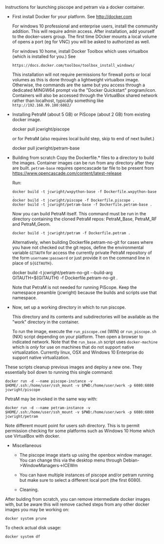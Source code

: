 Instructions for launching piscope and petram via a docker container.

- First install Docker for your platform. See http://docker.com

    For windows 10 professional and enterprise users, install the
    community addition. This will require admin access. After
    installation, add yourself to the docker-users group. The first 
    time DOcker mounts a local volume of opens a port (eg for VNC) you 
    will be asked to authorized as well.

    For windows 10 home, install Docker Toolbox which uses virtualbox
    (which is installed for you.) See

      https://docs.docker.com/toolbox/toolbox_install_windows/

    This installation will not require permissions for firewall ports 
    or local volumes as this is done through a lightweight virtualbox
    image. Otherwise, the commands are the same but you access through
    a dedicated MINGW64 prompt via the "Docker Quickstart" program/icon.
    Containers will also be accessed through the VirtualBox shared network
    rather than localhost, typically something like `http://192.168.99.100:6082/`

- Installing PetraM (about 5 GB) or PiScope (about 2 GB) from existing docker image.

    docker pull jcwright/piscope

  or for PetraM (also requires local build step, skip to end of next
  bullet.) 
  
     docker pull jcwright/petram-base


- Building from scratch
   Copy the Dockerfile.* files to a directory to build the images.
   Container images can be run  from any directory after they are built. 
   `petram-base` requires opencascade tar file to be present from
    https://www.opencascade.com/content/latest-release

   Run:

      docker build -t jcwright/wxpython-base -f Dockerfile.wxpython-base .
      docker build -t jcwright/piscope -f Dockerfile.piscope .
      docker build -t jcwright/petram-base -f Dockerfile.petram-base .

  Now you can build PetraM itself. This command must be run in the
  directory containing the cloned PetraM repos: PetraM\_Base, PetraM\_RF
  and PetraM\_Geom.
  
 	  docker build -t jcwright/petram -f Dockerfile.petram .

   Alternatively, when building Dockerfile.petram-no-git for cases
   where you have not checked out the git repos, define the
   environmental variable `GITAUTH` for access the currently private
   PetraM repository of the form `username:password` or just provide
   it on the command line in place of `${GITAUTH}`. 
 
     docker build -t jcwright/petram-no-git --build-arg GITAUTH=${GITAUTH} -f Dockerfile.petram-no-git .

  Note that PetraM is not needed for running PiScope.  Keep the
  namespace preamble (jcwright) because the builds and scripts use
  that namespace.

- Now, set up a working directory in which to run piscope.

  This directory and its contents and subdirectories will be available 
  as the "work" directory in the container.

  To run the image, execute the `run_piscope.cmd` (WIN) or 
  `run_piscope.sh` (NIX) script depending on your platform. Then open
  a browser to indicated network. Note that the `run_base.sh` script
  uses `docker-machine` which is *only* for use on machines that do
  not support native virtualization. Currently linux, OSX and Windows 10
  Enterprise do support native virtualization. 


 These scripts cleanup previous images and deploy a new one. They
 essentially boil down to running this single command:

    docker run -d --name piscope-instance -v $HOME/.ssh:/home/user/ssh_mount -v $PWD:/home/user/work -p 6080:6080 jcwright/piscope

 PetraM may be invoked in the same way with:

    docker run -d --name petram-instance -v $HOME/.ssh:/home/user/ssh_mount -v $PWD:/home/user/work -p 6080:6080 jcwright/petram

 Note different mount point for users ssh directory. This is to permit permission checking for some platforms such as
 Windows 10 Home which use VirtualBox with docker.

- Miscellaneous
    - The piscope image starts up using the openbox window manager. You
      can change this via the desktop menu through
      Debian->WindowManagers->ICEWm

    - You can have multiple instances of piscope and/or petram running
      but make sure to select a different local port (the first 6080).

    - Cleaning.

After bulding from scratch, you can remove intermediate docker
images with, but be aware this will remove cached steps from any
other docker images you may be working on:

    docker system prune

To check actual disk usage:

    docker system df
